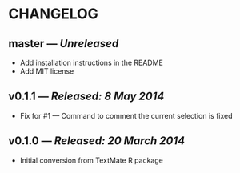 # CHANGELOG

## **master** &mdash; *Unreleased*

* Add installation instructions in the README
* Add MIT license

## **v0.1.1** &mdash; *Released: 8 May 2014*

* Fix for #1 &mdash; Command to comment the current selection is fixed

## **v0.1.0** &mdash; *Released: 20 March 2014*

* Initial conversion from TextMate R package
